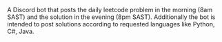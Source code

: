 A Discord bot that posts the daily leetcode problem in the morning (8am SAST) and the solution in the evening (8pm SAST).
Additionally the bot is intended to post solutions according to requested languages like Python, C#, Java.

